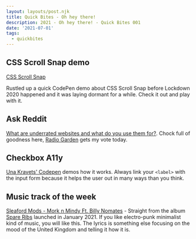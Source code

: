 ```yaml
---
layout: layouts/post.njk
title: Quick Bites - Oh hey there!
description: 2021 - Oh hey there! - Quick Bites 001
date: '2021-07-01'
tags:
  - quickbites
---
```


## CSS Scroll Snap demo

[CSS Scroll Snap](https://codepen.io/craigbutcher/pen/ydwNpp)

Rustled up a quick CodePen demo about CSS Scroll Snap before Lockdown 2020 happened and it was laying dormant for a while. Check it out and play with it.

## Ask Reddit

[What are underrated websites and what do you use them for?](https://www.reddit.com/r/AskReddit/comments/k213qf/what_are_underrated_websites_and_what_do_you_use/). Chock full of goodness here, [Radio Garden](https://radio.garden) gets my vote today.

## Checkbox A11y

[Una Kravets' Codepen](https://codepen.io/una/pen/LYxvbqb) demos how it works. Always link your ```<label>``` with the input form because it helps the user out in many ways than you think.

## Music track of the week

[Sleaford Mods - Mork n Mindy Ft. Billy Nomates](https://www.youtube.com/watch?v=iKcbSOjIzjQ) - Straight from the album [Spare Ribs](https://sleafordmods.ffm.to/spareribs) launched in January 2021. If you like electro-punk minimalist kind of music, you will like this. The lyrics is something else focusing on the mood of the United Kingdom and telling it how it is.